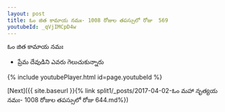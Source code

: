 ```yaml
---
layout: post
title: ఓం జిత కామాయ నమః- 1008 రోజుల తపస్సులో రోజు  569
youtubeId: _qVjIMCpD4w
---
```

 
 
 ఓం జిత కామాయ నమః  
 
 -  ప్రేమ దేవుడిని ఎవరు గెలుచుకున్నారు 
 
  
 
  
 
 
 
 
 
 


{% include youtubePlayer.html id=page.youtubeId %}
 
[Next]({{ site.baseurl }}{% link  split1/_posts/2017-04-02-ఓం మహా నృత్యయ నమః- 1008 రోజుల తపస్సులో రోజు  644.md%})
 
